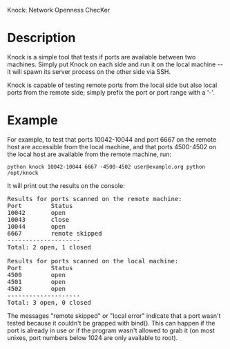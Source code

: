 Knock: Network Openness ChecKer

# Description

Knock is a simple tool that tests if ports are available between two machines.
Simply put Knock on each side and run it on the local machine -- it will spawn
its server process on the other side via SSH.

Knock is capable of testing remote ports from the local side but also local
ports from the remote side; simply prefix the port or port range with a '-'.

# Example

For example, to test that ports 10042-10044 and port 6667 on the remote host
are accessible from the local machine, and that ports 4500-4502 on the local
host are available from the remote machine, run:

    python knock 10042-10044 6667 -4500-4502 user@example.org python /opt/knock

It will print out the results on the console:

<pre>
Results for ports scanned on the remote machine:
Port        Status
10042       open
10043       close
10044       open
6667        remote skipped
--------------------
Total: 2 open, 1 closed

Results for ports scanned on the local machine:
Port        Status
4500        open
4501        open
4502        open
--------------------
Total: 3 open, 0 closed
</pre>

The messages "remote skipped" or "local error" indicate that a port wasn't
tested because it couldn't be grapped with bind(). This can happen if the port
is already in use or if the program wasn't allowed to grab it (on most unixes,
port numbers below 1024 are only available to root).
